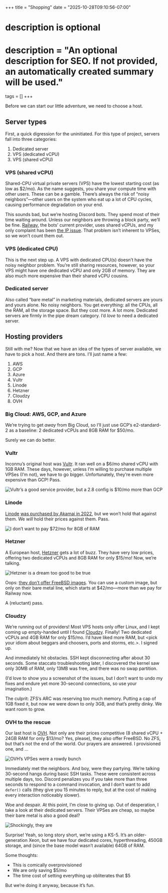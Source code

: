 +++
title = "Shopping"
date = "2025-10-28T09:10:56-07:00"

#
# description is optional
#
# description = "An optional description for SEO. If not provided, an automatically created summary will be used."

tags = []
+++

Before we can start our little adventure, we need to choose a host.

## Server types

First, a quick digression for the uninitiated. For this type of project, servers fall into three categories:

1. Dedicated server
2. VPS (dedicated vCPU)
3. VPS (shared vCPU)

### VPS (shared vCPU)

Shared-CPU virtual private servers (VPS) have the lowest starting cost (as low as $2/mo). As the name suggests, you share your compute time with other users. These can be a gamble. There’s always the risk of “noisy neighbors”—other users on the system who eat up a lot of CPU cycles, causing performance degradation on your end.

This sounds bad, but we’re hosting Discord bots. They spend most of their time waiting around. Unless our neighbors are throwing a block party, we’ll be fine. [Railway](https://railway.com), the bots’ current provider, uses shared vCPUs, and my only complaint has been [the IP issue](/blog/migration/). That problem isn’t inherent to VPSes, so we won’t count them out.

### VPS (dedicated CPU)

This is the next step up. A VPS with dedicated CPU(s) doesn’t have the noisy neighbor problem. You’re still sharing resources, however, so your VPS might have one dedicated vCPU and only 2GB of memory. They are also much more expensive than their shared vCPU cousins.

### Dedicated server

Also called “bare metal” in marketing materials, dedicated servers are yours and yours alone. No noisy neighbors. You get everything: all the CPUs, all the RAM, all the storage space. But they cost more. A lot more. Dedicated servers are firmly in the pipe dream category. I’d *love* to need a dedicated server.

## Hosting providers

Still with me? Now that we have an idea of the types of server available, we have to pick a host. And there are tons. I’ll just name a few:

1. AWS
2. GCP
3. Azure
4. Vultr
5. Linode
6. Hetzner
7. Cloudzy
8. OVH

### Big Cloud: AWS, GCP, and Azure

We’re trying to get *away* from Big Cloud, so I’ll just use GCP’s e2-standard-2 as a baseline: 2 dedicated vCPUs and 8GB RAM for $50/mo.

Surely we can do better.

### Vultr

Inconnu’s original host was [Vultr](https://vultr.com). It ran well on a $6/mo shared vCPU with 1GB RAM. These days, however, unless I’m willing to purchase multiple VPSes (I’m not), we have to go bigger. Unfortunately, they’re even more expensive than GCP! Pass.

![Vultr’s a good service provider, but a 2.8 config is $10/mo more than GCP](/images/vultr.png)

### Linode

[Linode](https://www.linode.com) [was purchased by Akamai in 2022](https://www.akamai.com/newsroom/press-release/akamai-completes-acquisition-of-linode), but we won’t hold that against them. We *will* hold their prices against them. Pass.

![I don’t want to pay $72/mo for 8GB of RAM](/images/linode.png)

### Hetzner

A European host, [Hetzner](https://www.hetzner.com) gets a lot of buzz. They have very low prices, offering two dedicated vCPUs and 8GB RAM for only $15/mo! Now, we’re talking.

![Hetzner is a dream too good to be true](/images/hetzner.png)

Oops: [they don’t offer FreeBSD images](https://docs.hetzner.com/robot/dedicated-server/operating-systems/standard-images/). You can use a custom image, but only on their bare metal line, which starts at $42/mo—more than we pay for Railway now.

A (reluctant) pass.

### Cloudzy

We’re running out of providers! Most VPS hosts only offer Linux, and I kept coming up empty-handed until I found [Cloudzy](https://cloudzy.com). Finally! Two dedicated vCPUs and 4GB RAM for only $15/mo. I’d have liked more RAM, but <pick your idiom about beggars and choosers, ports and storms, etc.>. I signed up.

And immediately hit obstacles. SSH kept disconnecting after about 30 seconds. Some staccato troubleshooting later, I discovered the kernel saw only 30MB of RAM, only 13MB was free, and there was no swap partition.

(I’d love to show you a screenshot of the issues, but I don’t want to undo my fixes and endure yet more 30-second connections, so use your imagination.)

The culprit: ZFS’s ARC was reserving too much memory. Putting a cap of 1GB fixed it, but now we were down to only 3GB, and that’s pretty dinky. We want room to grow.

### OVH to the rescue

Our last host is [OVH](https://us.ovhcloud.com). Not only are their prices competitive (8 shared vCPU + 24GB RAM for only $13/mo? Yes, please), they also offer FreeBSD. No ZFS, but that’s not the end of the world. Our prayers are answered. I provisioned one, and …

![OVH’s VPSes were a rowdy bunch](/images/ovh-vps.png)

Immediately met the neighbors. And boy, were they partying. We’re talking 30-second hangs during basic SSH tasks. These were consistent across multiple days, too. Discord penalizes you if you take more than three seconds to respond to a command invocation, and I don’t want to add `defer()` calls (they give you 15 minutes to reply, but at the cost of making every interaction noticeably slower).

Woe and despair. At this point, I’m close to giving up. Out of desperation, I take a look at their dedicated servers. Their VPSes are cheap, so maybe their bare metal is also a good deal?

![Shockingly, they are](/images/ovh-dedicated.png)

Surprise! Yeah, so long story short, we’re using a KS-5. It’s an older-generation Xeon, but we have four dedicated cores, hyperthreading, 450GB storage, and (since the base model wasn’t available) 64GB of RAM.

Some thoughts:

* This is comically overprovisioned
* We are only saving $5/mo
* The time cost of setting everything up obliterates that $5

But we’re doing it anyway, because it’s fun.
